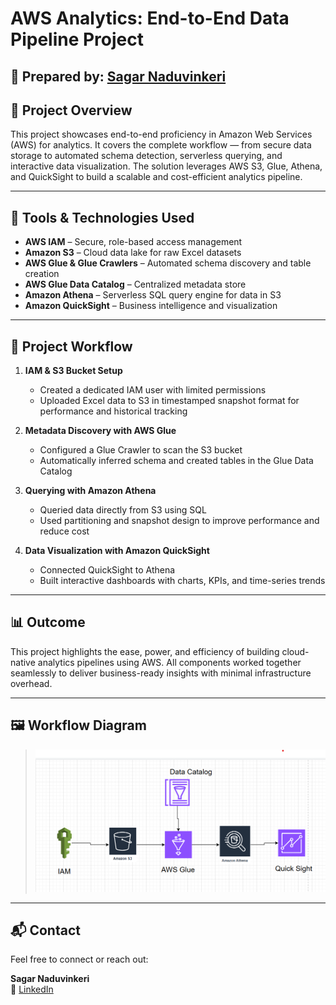 # AWS Analytics: End-to-End Data Pipeline Project

## 👤 Prepared by: [Sagar Naduvinkeri](https://www.linkedin.com/in/sagar-naduvinkeri/)

## 📌 Project Overview

This project showcases end-to-end proficiency in Amazon Web Services (AWS) for analytics. It covers the complete workflow — from secure data storage to automated schema detection, serverless querying, and interactive data visualization. The solution leverages AWS S3, Glue, Athena, and QuickSight to build a scalable and cost-efficient analytics pipeline.

---

## 🔧 Tools & Technologies Used

- **AWS IAM** – Secure, role-based access management  
- **Amazon S3** – Cloud data lake for raw Excel datasets  
- **AWS Glue & Glue Crawlers** – Automated schema discovery and table creation  
- **AWS Glue Data Catalog** – Centralized metadata store  
- **Amazon Athena** – Serverless SQL query engine for data in S3  
- **Amazon QuickSight** – Business intelligence and visualization

---

## 🧱 Project Workflow

1. **IAM & S3 Bucket Setup**  
   - Created a dedicated IAM user with limited permissions  
   - Uploaded Excel data to S3 in timestamped snapshot format for performance and historical tracking

2. **Metadata Discovery with AWS Glue**  
   - Configured a Glue Crawler to scan the S3 bucket  
   - Automatically inferred schema and created tables in the Glue Data Catalog

3. **Querying with Amazon Athena**  
   - Queried data directly from S3 using SQL  
   - Used partitioning and snapshot design to improve performance and reduce cost

4. **Data Visualization with Amazon QuickSight**  
   - Connected QuickSight to Athena  
   - Built interactive dashboards with charts, KPIs, and time-series trends

---

## 📊 Outcome

This project highlights the ease, power, and efficiency of building cloud-native analytics pipelines using AWS. All components worked together seamlessly to deliver business-ready insights with minimal infrastructure overhead.

---

## 🖼️ Workflow Diagram

> ![Workflow Diagram](Workflow-Diagram.png) 

---

## 📬 Contact

Feel free to connect or reach out:

**Sagar Naduvinkeri**  
🔗 [LinkedIn](https://www.linkedin.com/in/sagar-naduvinkeri/)
